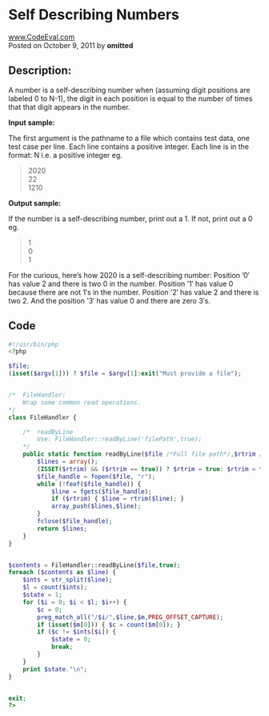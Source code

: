 # Self Describing Numbers<br />
www.CodeEval.com<br />
Posted on October 9, 2011 by **omitted**	

## Description:

A number is a self-describing number when (assuming digit positions are labeled 0 to N-1), the digit in each position is equal to the number of times that that digit appears in the number.

**Input sample:**

The first argument is the pathname to a file which contains test data, one test case per line. Each line contains a positive integer. Each line is in the format: N i.e. a positive integer eg.

> 2020<br />22<br />1210<br >

**Output sample:**

If the number is a self-describing number, print out a 1. If not, print out a 0 eg.

> 1<br/>0<br/>1

For the curious, here’s how 2020 is a self-describing number: Position ’0′ has value 2 and there is two 0 in the number. Position ’1′ has value 0 because there are not 1′s in the number. Position ’2′ has value 2 and there is two 2. And the position ’3′ has value 0 and there are zero 3′s.

## Code

```php
#!/usr/bin/php
<?php

$file;
(isset($argv[1])) ? $file = $argv[1]:exit("Must provide a file");


/*  FileHandler:
    Wrap some common read operations.
*/
class FileHandler { 

    /*  readByLine
        Use: FileHandler::readByLine('filePath',true);
    */
    public static function readByLine($file /*Full file path*/,$rtrim /*Boolean*/) { // Return an array of lines
        $lines = array();
        (ISSET($rtrim) && ($rtrim == true)) ? $rtrim = true: $rtrim = false;
        $file_handle = fopen($file, "r");
        while (!feof($file_handle)) {
            $line = fgets($file_handle);
            if ($rtrim) { $line = rtrim($line); }
            array_push($lines,$line);
        }
        fclose($file_handle);
        return $lines;
    }
}


$contents = FileHandler::readByLine($file,true);
foreach ($contents as $line) {
    $ints = str_split($line);
    $l = count($ints);
    $state = 1;
    for ($i = 0; $i < $l; $i++) {
        $c = 0;
        preg_match_all("/$i/",$line,$m,PREG_OFFSET_CAPTURE);
        if (isset($m[0])) { $c = count($m[0]); }
        if ($c != $ints[$i]) {
            $state = 0;
            break;
        }
    }
    print $state."\n";
}


exit;
?>
```
